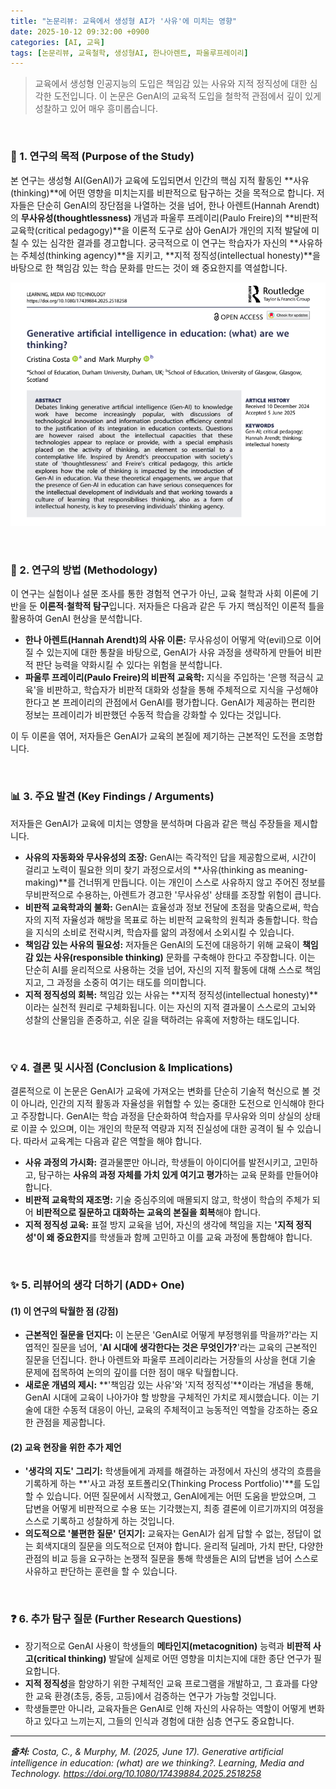 ```yaml
---
title: "논문리뷰: 교육에서 생성형 AI가 '사유'에 미치는 영향"
date: 2025-10-12 09:32:00 +0900
categories: [AI, 교육]
tags: [논문리뷰, 교육철학, 생성형AI, 한나아렌트, 파울루프레이리]
---
```


> 교육에서 생성형 인공지능의 도입은 책임감 있는 사유와 지적 정직성에 대한 심각한 도전입니다. 이 논문은 GenAI의 교육적 도입을 철학적 관점에서 깊이 있게 성찰하고 있어 매우 흥미롭습니다.

<br>

### 🎯 1. 연구의 목적 (Purpose of the Study)

본 연구는 생성형 AI(GenAI)가 교육에 도입되면서 인간의 핵심 지적 활동인 **사유(thinking)**에 어떤 영향을 미치는지를 비판적으로 탐구하는 것을 목적으로 합니다. 저자들은 단순히 GenAI의 장단점을 나열하는 것을 넘어, 한나 아렌트(Hannah Arendt)의 **무사유성(thoughtlessness)** 개념과 파울루 프레이리(Paulo Freire)의 **비판적 교육학(critical pedagogy)**을 이론적 도구로 삼아 GenAI가 개인의 지적 발달에 미칠 수 있는 심각한 결과를 경고합니다. 궁극적으로 이 연구는 학습자가 자신의 **사유하는 주체성(thinking agency)**을 지키고, **지적 정직성(intellectual honesty)**을 바탕으로 한 책임감 있는 학습 문화를 만드는 것이 왜 중요한지를 역설합니다.

![이미지](/assets/responsible-thinking.png)

<br>

### 🔬 2. 연구의 방법 (Methodology)

이 연구는 실험이나 설문 조사를 통한 경험적 연구가 아닌, 교육 철학과 사회 이론에 기반을 둔 **이론적·철학적 탐구**입니다. 저자들은 다음과 같은 두 가지 핵심적인 이론적 틀을 활용하여 GenAI 현상을 분석합니다.

* **한나 아렌트(Hannah Arendt)의 사유 이론:** 무사유성이 어떻게 악(evil)으로 이어질 수 있는지에 대한 통찰을 바탕으로, GenAI가 사유 과정을 생략하게 만들어 비판적 판단 능력을 약화시킬 수 있다는 위험을 분석합니다.
* **파울루 프레이리(Paulo Freire)의 비판적 교육학:** 지식을 주입하는 '은행 적금식 교육'을 비판하고, 학습자가 비판적 대화와 성찰을 통해 주체적으로 지식을 구성해야 한다고 본 프레이리의 관점에서 GenAI를 평가합니다. GenAI가 제공하는 편리한 정보는 프레이리가 비판했던 수동적 학습을 강화할 수 있다는 것입니다.

이 두 이론을 엮어, 저자들은 GenAI가 교육의 본질에 제기하는 근본적인 도전을 조명합니다.

<br>

### 📊 3. 주요 발견 (Key Findings / Arguments)

저자들은 GenAI가 교육에 미치는 영향을 분석하며 다음과 같은 핵심 주장들을 제시합니다.

* **사유의 자동화와 무사유성의 조장:** GenAI는 즉각적인 답을 제공함으로써, 시간이 걸리고 노력이 필요한 의미 찾기 과정으로서의 **사유(thinking as meaning-making)**를 건너뛰게 만듭니다. 이는 개인이 스스로 사유하지 않고 주어진 정보를 무비판적으로 수용하는, 아렌트가 경고한 '무사유성' 상태를 조장할 위험이 큽니다.
* **비판적 교육학과의 불화:** GenAI는 효율성과 정보 전달에 초점을 맞춤으로써, 학습자의 지적 자율성과 해방을 목표로 하는 비판적 교육학의 원칙과 충돌합니다. 학습을 지식의 소비로 전락시켜, 학습자를 앎의 과정에서 소외시킬 수 있습니다.
* **책임감 있는 사유의 필요성:** 저자들은 GenAI의 도전에 대응하기 위해 교육이 **책임감 있는 사유(responsible thinking)** 문화를 구축해야 한다고 주장합니다. 이는 단순히 AI를 윤리적으로 사용하는 것을 넘어, 자신의 지적 활동에 대해 스스로 책임지고, 그 과정을 소중히 여기는 태도를 의미합니다.
* **지적 정직성의 회복:** 책임감 있는 사유는 **지적 정직성(intellectual honesty)**이라는 실천적 원리로 구체화됩니다. 이는 자신의 지적 결과물이 스스로의 고뇌와 성찰의 산물임을 존중하고, 쉬운 길을 택하려는 유혹에 저항하는 태도입니다.

<br>

### 💡 4. 결론 및 시사점 (Conclusion & Implications)

결론적으로 이 논문은 GenAI가 교육에 가져오는 변화를 단순히 기술적 혁신으로 볼 것이 아니라, 인간의 지적 활동과 자율성을 위협할 수 있는 중대한 도전으로 인식해야 한다고 주장합니다. GenAI는 학습 과정을 단순화하여 학습자를 무사유와 의미 상실의 상태로 이끌 수 있으며, 이는 개인의 학문적 역량과 지적 진실성에 대한 공격이 될 수 있습니다. 따라서 교육계는 다음과 같은 역할을 해야 합니다.

* **사유 과정의 가시화:** 결과물뿐만 아니라, 학생들이 아이디어를 발전시키고, 고민하고, 탐구하는 **사유의 과정 자체를 가치 있게 여기고 평가**하는 교육 문화를 만들어야 합니다.
* **비판적 교육학의 재조명:** 기술 중심주의에 매몰되지 않고, 학생이 학습의 주체가 되어 **비판적으로 질문하고 대화하는 교육의 본질을 회복**해야 합니다.
* **지적 정직성 교육:** 표절 방지 교육을 넘어, 자신의 생각에 책임을 지는 **'지적 정직성'이 왜 중요한지**를 학생들과 함께 고민하고 이를 교육 과정에 통합해야 합니다.

<br>

### ✨ 5. 리뷰어의 생각 더하기 (ADD+ One)

#### (1) 이 연구의 탁월한 점 (강점)
* **근본적인 질문을 던지다:** 이 논문은 'GenAI로 어떻게 부정행위를 막을까?'라는 지엽적인 질문을 넘어, '**AI 시대에 생각한다는 것은 무엇인가?**'라는 교육의 근본적인 질문을 던집니다. 한나 아렌트와 파울루 프레이리라는 거장들의 사상을 현대 기술 문제에 접목하여 논의의 깊이를 더한 점이 매우 탁월합니다.
* **새로운 개념의 제시:** **'책임감 있는 사유'와 '지적 정직성'**이라는 개념을 통해, GenAI 시대에 교육이 나아가야 할 방향을 구체적인 가치로 제시했습니다. 이는 기술에 대한 수동적 대응이 아닌, 교육의 주체적이고 능동적인 역할을 강조하는 중요한 관점을 제공합니다.

#### (2) 교육 현장을 위한 추가 제언
* **'생각의 지도' 그리기:** 학생들에게 과제를 해결하는 과정에서 자신의 생각의 흐름을 기록하게 하는 **'사고 과정 포트폴리오(Thinking Process Portfolio)'**를 도입할 수 있습니다. 어떤 질문에서 시작했고, GenAI에게는 어떤 도움을 받았으며, 그 답변을 어떻게 비판적으로 수용 또는 기각했는지, 최종 결론에 이르기까지의 여정을 스스로 기록하고 성찰하게 하는 것입니다.
* **의도적으로 '불편한 질문' 던지기:** 교육자는 GenAI가 쉽게 답할 수 없는, 정답이 없는 회색지대의 질문을 의도적으로 던져야 합니다. 윤리적 딜레마, 가치 판단, 다양한 관점의 비교 등을 요구하는 논쟁적 질문을 통해 학생들은 AI의 답변을 넘어 스스로 사유하고 판단하는 훈련을 할 수 있습니다.

<br>

### ❓ 6. 추가 탐구 질문 (Further Research Questions)

* 장기적으로 GenAI 사용이 학생들의 **메타인지(metacognition)** 능력과 **비판적 사고(critical thinking)** 발달에 실제로 어떤 영향을 미치는지에 대한 종단 연구가 필요합니다.
* **지적 정직성**을 함양하기 위한 구체적인 교육 프로그램을 개발하고, 그 효과를 다양한 교육 환경(초등, 중등, 고등)에서 검증하는 연구가 가능할 것입니다.
* 학생들뿐만 아니라, 교육자들은 GenAI로 인해 자신의 사유하는 역할이 어떻게 변화하고 있다고 느끼는지, 그들의 인식과 경험에 대한 심층 연구도 중요합니다.

---

_**출처:** Costa, C., & Murphy, M. (2025, June 17). Generative artificial intelligence in education: (what) are we thinking?. Learning, Media and Technology. https://doi.org/10.1080/17439884.2025.2518258_
